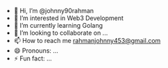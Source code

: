- 👋 Hi, I’m @johnny90rahman
- 👀 I’m interested in Web3 Development
- 🌱 I’m currently learning Golang 
- 💞️ I’m looking to collaborate on ...
- 📫 How to reach me rahmanjohnny453@gmail.com
- 😄 Pronouns: ...
- ⚡ Fun fact: ...

<!---
johnny90rahman/johnny90rahman is a ✨ special ✨ repository because its `README.md` (this file) appears on your GitHub profile.
You can click the Preview link to take a look at your changes.
--->
